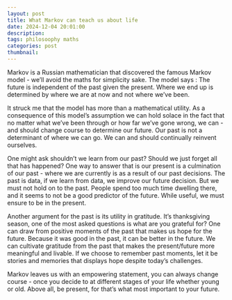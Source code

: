 ```yaml
---
layout: post
title: What Markov can teach us about life
date: 2024-12-04 20:01:00
description: 
tags: philosoophy maths
categories: post
thumbnail: 
---
```

Markov is a Russian mathematician that discovered the famous Markov model - we’ll avoid the maths for simplicity sake. 
The model says : The future is independent of the past given the present. Where we end up is determined by where we are at now and
not where we’ve been.

It struck me that the model has more than a mathematical utility. 
As a consequence of this model’s assumption we can hold solace in the fact that no matter what we’ve been through or 
how far we’ve gone wrong, we can - and should change course to determine our future. Our past is not a determinant of where we can go. 
We can and should continually reinvent ourselves.

One might ask shouldn’t we learn from our past? Should we just forget all that has happened? 
One way to answer that is our present is a culmination of our past - where we are currently is as a result of our past decisions.
The past is data, if we learn from data, we improve our future decision. But we must not hold on to the past. People spend too
much time dwelling there, and it seems to not be a good predictor of the future. While useful, we must ensure to be in the 
present.

Another argument for the past is its utility in gratitude. It’s thanksgiving season, one of the most asked questions is 
what are you grateful for? One can draw from positive moments of the past that makes us hope for the future. Because it was good 
in the past, it can be better in the future. We can cultivate gratitude from the past that makes the present/future more meaningful 
and livable. If we choose to remember past moments, let it be stories and memories that displays hope despite today’s challenges.

Markov leaves us with an empowering statement, you can always change course - once you decide to at different stages of your life whether young or old.
Above all, be present, for that’s what most important to your future.
